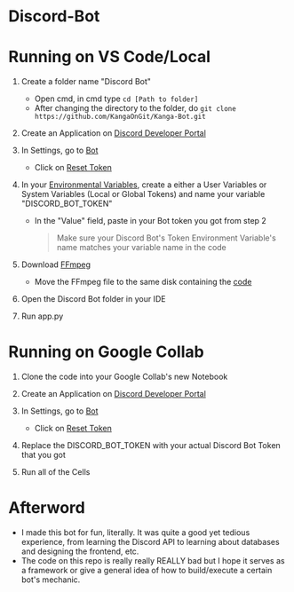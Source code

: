 # Discord-Bot

# Running on VS Code/Local

1. Create a folder name "Discord Bot"

   + Open cmd, in cmd type ```cd [Path to folder]```
   + After changing the directory to the folder, do ```git clone https://github.com/KangaOnGit/Kanga-Bot.git```

2. Create an Application on [Discord Developer Portal](https://discord.com/developers/applications)
  
3. In Settings, go to [Bot](https://github.com/user-attachments/assets/b9f26c28-6cd1-4254-ad2d-e038cbd18e39)
   
   + Click on [Reset Token](https://github.com/user-attachments/assets/c642ce8d-cae1-4be2-8fce-a6010be2f788)
   
4. In your [Environmental Variables](https://github.com/user-attachments/assets/ca0b56d7-17ca-4897-bb61-e7a895a744a2), create a either a User Variables or System Variables (Local or Global Tokens) and name your variable "DISCORD_BOT_TOKEN"
   
   + In the "Value" field, paste in your Bot token you got from step 2
     
     > Make sure your Discord Bot's Token Environment Variable's name matches your variable name in the code

5. Download [FFmpeg](https://www.gyan.dev/ffmpeg/builds/)
   
   + Move the FFmpeg file to the same disk containing the [code](https://github.com/user-attachments/assets/39313cbd-18ac-4192-bc62-df934fa72c32)
  
6. Open the Discord Bot folder in your IDE
 
7. Run app.py

# Running on Google Collab

1. Clone the code into your Google Collab's new Notebook
   
2. Create an Application on [Discord Developer Portal](https://discord.com/developers/applications)
  
3. In Settings, go to [Bot](https://github.com/user-attachments/assets/b9f26c28-6cd1-4254-ad2d-e038cbd18e39)
   
   + Click on [Reset Token](https://github.com/user-attachments/assets/c642ce8d-cae1-4be2-8fce-a6010be2f788)
   
4. Replace the DISCORD_BOT_TOKEN with your actual Discord Bot Token that you got
   
5. Run all of the Cells

# Afterword

- I made this bot for fun, literally. It was quite a good yet tedious experience, from learning the Discord API to learning about databases and designing the frontend, etc.
- The code on this repo is really really REALLY bad but I hope it serves as a framework or give a general idea of how to build/execute a certain bot's mechanic.
